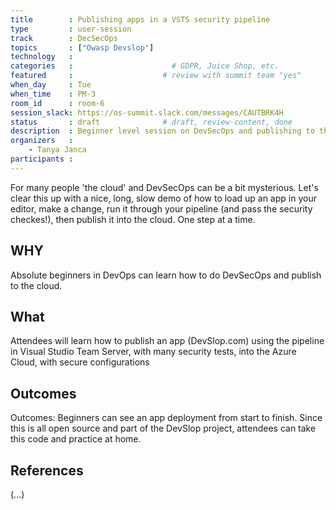 ```yaml
---
title        : Publishing apps in a VSTS security pipeline
type         : user-session
track        : DecSecOps
topics       : ["Owasp Devslop"]
technology   :
categories   :                      # GDPR, Juice Shop, etc.
featured     :                    # review with summit team "yes"
when_day     : Tue
when_time    : PM-3
room_id      : room-6
session_slack: https://os-summit.slack.com/messages/CAUTBRK4H
status       : draft              # draft, review-content, done
description  : Beginner level session on DevSecOps and publishing to the Cloud
organizers   :
    - Tanya Janca
participants :
---
```


For many people 'the cloud' and DevSecOps can be a bit mysterious.  Let's clear this up with a nice, long, slow demo of how to load up an app in your editor, make a change, run it through your pipeline (and pass the security checkes!), then publish it into the cloud.  One step at a time.

## WHY

Absolute beginners in DevOps can learn  how to do DevSecOps and publish to the cloud.

## What

Attendees will learn how to publish an app (DevSlop.com) using the pipeline in Visual Studio Team Server, with many security tests, into the Azure Cloud, with secure configurations


## Outcomes

Outcomes: Beginners can see an app deployment from start to finish.  Since this is all open source and part of the DevSlop project, attendees can take this code and practice at home.


## References

(...)
